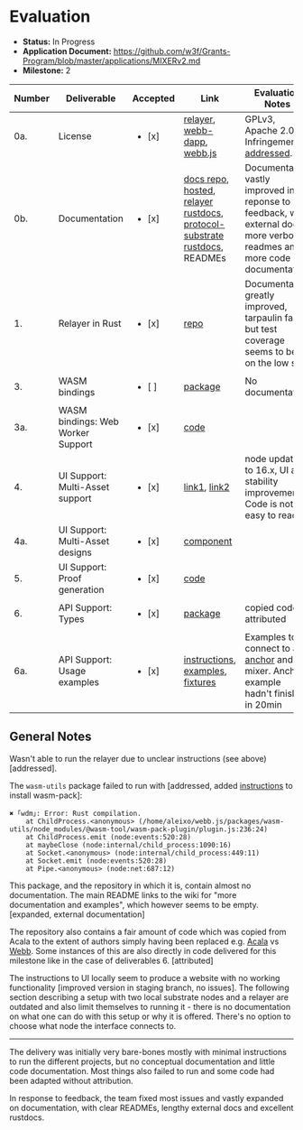 # Evaluation

- **Status:** In Progress
- **Application Document:** https://github.com/w3f/Grants-Program/blob/master/applications/MIXERv2.md
- **Milestone:** 2

| Number | Deliverable | Accepted | Link | Evaluation Notes |
| ------ | ----------- | -------- | ---- |----------------- |
| 0a. | License |<ul><li>[x] </li></ul>| [relayer](https://github.com/webb-tools/relayer/blob/main/LICENSE), [webb-dapp](https://github.com/webb-tools/webb-dapp/blob/master/LICENSE), [webb.js](https://github.com/webb-tools/webb.js/blob/master/LICENSE) | GPLv3, Apache 2.0. Infringements [addressed](https://github.com/webb-tools/webb.js/commit/bdf41fd0ab07fdab077500cdc2638a110fbc7588).
| 0b. | Documentation |<ul><li>[x] </li></ul>| [docs repo](https://github.com/webb-tools/webb-docs), [hosted](https://docs.webb.tools/), [relayer rustdocs](https://webb-tools.github.io/relayer/webb_relayer/index.html), [protocol-substrate rustdocs](https://webb-tools.github.io/protocol-substrate/), READMEs  | Documentation vastly improved in reponse to feedback, with external docs, more verbose readmes and more code documentation
| 1. | Relayer in Rust |<ul><li>[x] </li></ul>| [repo](https://github.com/webb-tools/relayer) | Documentation greatly improved, tarpaulin fails but test coverage seems to be on the low side
| 3. | WASM bindings |<ul><li>[ ] </li></ul>| [package](https://github.com/webb-tools/webb.js/tree/master/packages/wasm-utils) | No documentation
| 3a. | WASM bindings: Web Worker Support |<ul><li>[x] </li></ul>| [code](https://github.com/webb-tools/webb.js/tree/master/packages/sdk-core/src/proving) |
| 4. | UI Support: Multi-Asset support |<ul><li>[x] </li></ul>| [link1](https://github.com/webb-tools/webb-dapp/tree/master/packages/react-environment/src/webb-context/currency), [link2](https://github.com/webb-tools/webb-dapp/tree/master/packages/react-environment/src/api-providers/polkadot) | node updated to 16.x, UI and stability improvements. Code is not easy to read.
| 4a. | UI Support: Multi-Asset designs |<ul><li>[x] </li></ul>| [component](https://github.com/webb-tools/webb-dapp/tree/master/packages/mixer/src/components/Deposit) |
| 5. | UI Support: Proof generation |<ul><li>[x] </li></ul>| [code](https://github.com/webb-tools/webb-dapp/blob/master/packages/react-environment/src/api-providers/polkadot/polkadot-mixer-withdraw.ts#L173) | 
| 6. | API Support: Types |<ul><li>[x] </li></ul>| [package](https://github.com/webb-tools/webb.js/tree/master/packages/types) | copied code attributed
| 6a. | API Support: Usage examples |<ul><li>[x] </li></ul>| [instructions](https://github.com/webb-tools/webb.js#usage-examples), [examples](https://github.com/webb-tools/webb.js/tree/master/examples), [fixtures](https://github.com/webb-tools/protocol-substrate-fixtures) | Examples to connect to an [anchor](https://docs.webb.tools/v1/anchor-protocol/overview/) and a mixer. Anchor example hadn't finished in 20min

## General Notes

Wasn't able to run the relayer due to unclear instructions (see above) [addressed].

The `wasm-utils` package failed to run with [addressed, added [instructions](https://github.com/webb-tools/webb.js#prerequisites) to install wasm-pack]: 

```
✖ ｢wdm｣: Error: Rust compilation.
    at ChildProcess.<anonymous> (/home/aleixo/webb.js/packages/wasm-utils/node_modules/@wasm-tool/wasm-pack-plugin/plugin.js:236:24)
    at ChildProcess.emit (node:events:520:28)
    at maybeClose (node:internal/child_process:1090:16)
    at Socket.<anonymous> (node:internal/child_process:449:11)
    at Socket.emit (node:events:520:28)
    at Pipe.<anonymous> (node:net:687:12)
```

This package, and the repository in which it is, contain almost no documentation. The main README links to the wiki for "more documentation and examples", which however seems to be empty. [expanded, external documentation]

The repository also contains a fair amount of code which was copied from Acala to the extent of authors simply having been replaced e.g. [Acala](https://github.com/AcalaNetwork/acala.js/blob/master/packages/sdk-core/package.json) vs [Webb](https://github.com/webb-tools/webb.js/blob/master/packages/sdk-core/package.json).
Some instances of this are also directly in code delivered for this milestone like in the case of deliverables 6. [attributed]

The instructions to UI locally seem to produce a website with no working functionality [improved version in staging branch, no issues].
The following section describing a setup with two local substrate nodes and a relayer are outdated and also limit themselves to running it - there is no documentation on what one can do with this setup or why it is offered.
There's no option to choose what node the interface connects to.

---

The delivery was initially very bare-bones mostly with minimal instructions to run the different projects, but no conceptual documentation and little code documentation. Most things also failed to run and some code had been adapted without attribution.

In response to feedback, the team fixed most issues and vastly expanded on documentation, with clear READMEs, lengthy external docs and excellent rustdocs.

